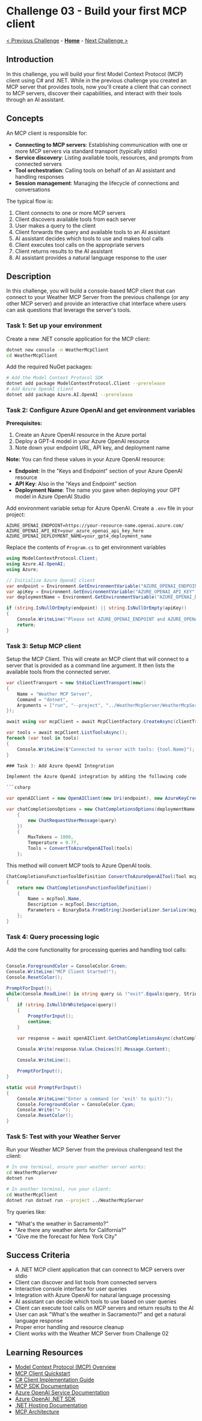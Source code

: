 # Challenge 03 - Build your first MCP client

 [< Previous Challenge](./Challenge-02.md) - **[Home](../README.md)** - [Next Challenge >](./Challenge-04.md)

## Introduction

In this challenge, you will build your first Model Context Protocol (MCP) client using C# and .NET. While in the previous challenge you created an MCP server that provides tools, now you'll create a client that can connect to MCP servers, discover their capabilities, and interact with their tools through an AI assistant.

## Concepts

An MCP client is responsible for:
- **Connecting to MCP servers**: Establishing communication with one or more MCP servers via standard transport (typically stdio)
- **Service discovery**: Listing available tools, resources, and prompts from connected servers
- **Tool orchestration**: Calling tools on behalf of an AI assistant and handling responses
- **Session management**: Managing the lifecycle of connections and conversations

The typical flow is:
1. Client connects to one or more MCP servers
2. Client discovers available tools from each server
3. User makes a query to the client
4. Client forwards the query and available tools to an AI assistant
5. AI assistant decides which tools to use and makes tool calls
6. Client executes tool calls on the appropriate servers
7. Client returns results to the AI assistant
8. AI assistant provides a natural language response to the user

## Description

In this challenge, you will build a console-based MCP client that can connect to your Weather MCP Server from the previous challenge (or any other MCP server) and provide an interactive chat interface where users can ask questions that leverage the server's tools.

### Task 1: Set up your environment

Create a new .NET console application for the MCP client:

```bash
dotnet new console -n WeatherMcpClient
cd WeatherMcpClient
```

Add the required NuGet packages:
```bash
# Add the Model Context Protocol SDK
dotnet add package ModelContextProtocol.Client --prerelease
# Add Azure OpenAI client
dotnet add package Azure.AI.OpenAI --prerelease
```

### Task 2: Configure Azure OpenAI and get environment variables

**Prerequisites:**
1. Create an Azure OpenAI resource in the Azure portal
2. Deploy a GPT-4 model in your Azure OpenAI resource
3. Note down your endpoint URL, API key, and deployment name

**Note:** You can find these values in your Azure OpenAI resource:
- **Endpoint**: In the "Keys and Endpoint" section of your Azure OpenAI resource
- **API Key**: Also in the "Keys and Endpoint" section
- **Deployment Name**: The name you gave when deploying your GPT model in Azure OpenAI Studio

Add environment variable setup for Azure OpenAI. Create a `.env` file in your project:

```env
AZURE_OPENAI_ENDPOINT=https://your-resource-name.openai.azure.com/
AZURE_OPENAI_API_KEY=your_azure_openai_api_key_here
AZURE_OPENAI_DEPLOYMENT_NAME=your_gpt4_deployment_name
```

Replace the contents of `Program.cs` to get environment variables

```csharp
using ModelContextProtocol.Client;
using Azure.AI.OpenAI;
using Azure;

// Initialize Azure OpenAI client
var endpoint = Environment.GetEnvironmentVariable("AZURE_OPENAI_ENDPOINT") ?? "<Add your endpoint>";
var apiKey = Environment.GetEnvironmentVariable("AZURE_OPENAI_API_KEY") ?? "<Add your API key>";
var deploymentName = Environment.GetEnvironmentVariable("AZURE_OPENAI_DEPLOYMENT_NAME") ?? "gpt-4";

if (string.IsNullOrEmpty(endpoint) || string.IsNullOrEmpty(apiKey))
{
    Console.WriteLine("Please set AZURE_OPENAI_ENDPOINT and AZURE_OPENAI_API_KEY environment variables.");
    return;
}
```

### Task 3: Setup MCP client

Setup the MCP Client. This will create an MCP client that will connect to a server that is provided as a command line argument. It then lists the available tools from the connected server.

```csharp
var clientTransport = new StdioClientTransport(new()
{
    Name = "Weather MCP Server",
    Command = "dotnet",
    Arguments = ["run", "--project", "../WeatherMcpServer/WeatherMcpServer.csproj"]
});

await using var mcpClient = await McpClientFactory.CreateAsync(clientTransport);

var tools = await mcpClient.ListToolsAsync();
foreach (var tool in tools)
{
    Console.WriteLine($"Connected to server with tools: {tool.Name}");
}

### Task 3: Add Azure OpenAI Integration

Implement the Azure OpenAI integration by adding the following code

```csharp

var openAIClient = new OpenAIClient(new Uri(endpoint), new AzureKeyCredential(apiKey));

var chatCompletionsOptions = new ChatCompletionsOptions(deploymentName, new[]
    {
        new ChatRequestUserMessage(query)
    })
    {
        MaxTokens = 1000,
        Temperature = 0.7f,
        Tools = ConvertToAzureOpenAITool(tools)
    };
```

This method will convert MCP tools to Azure OpenAI tools.

```csharp
ChatCompletionsFunctionToolDefinition ConvertToAzureOpenAITool(Tool mcpTool)
{
    return new ChatCompletionsFunctionToolDefinition()
    {
        Name = mcpTool.Name,
        Description = mcpTool.Description,
        Parameters = BinaryData.FromString(JsonSerializer.Serialize(mcpTool.InputSchema))
    };
}
```

### Task 4: Query processing logic

Add the core functionality for processing queries and handling tool calls:

```csharp

Console.ForegroundColor = ConsoleColor.Green;
Console.WriteLine("MCP Client Started!");
Console.ResetColor();

PromptForInput();
while(Console.ReadLine() is string query && !"exit".Equals(query, StringComparison.OrdinalIgnoreCase))
{
    if (string.IsNullOrWhiteSpace(query))
    {
        PromptForInput();
        continue;
    }

    var response = await openAIClient.GetChatCompletionsAsync(chatCompletionsOptions);

    Console.Write(response.Value.Choices[0].Message.Content);
    
    Console.WriteLine();

    PromptForInput();
}

static void PromptForInput()
{
    Console.WriteLine("Enter a command (or 'exit' to quit):");
    Console.ForegroundColor = ConsoleColor.Cyan;
    Console.Write("> ");
    Console.ResetColor();
}
```

### Task 5: Test with your Weather Server

Run your Weather MCP Server from the previous challengeand test the client:

```bash
# In one terminal, ensure your weather server works:
cd WeatherMcpServer
dotnet run

# In another terminal, run your client:
cd WeatherMcpClient
dotnet run dotnet run --project ../WeatherMcpServer
```

Try queries like:
- "What's the weather in Sacramento?"
- "Are there any weather alerts for California?"
- "Give me the forecast for New York City"

## Success Criteria

- A .NET MCP client application that can connect to MCP servers over stdio
- Client can discover and list tools from connected servers
- Interactive console interface for user queries
- Integration with Azure OpenAI for natural language processing
- AI assistant can decide which tools to use based on user queries
- Client can execute tool calls on MCP servers and return results to the AI
- User can ask "What's the weather in Sacramento?" and get a natural language response
- Proper error handling and resource cleanup
- Client works with the Weather MCP Server from Challenge 02

## Learning Resources

- [Model Context Protocol (MCP) Overview](https://modelcontextprotocol.io/)
- [MCP Client Quickstart](https://modelcontextprotocol.io/quickstart/client)
- [C# Client Implementation Guide](https://modelcontextprotocol.io/quickstart/client#c%23)
- [MCP SDK Documentation](https://modelcontextprotocol.io/docs/sdk)
- [Azure OpenAI Service Documentation](https://docs.microsoft.com/en-us/azure/cognitive-services/openai/)
- [Azure OpenAI .NET SDK](https://github.com/Azure/azure-sdk-for-net/tree/main/sdk/openai/Azure.AI.OpenAI)
- [.NET Hosting Documentation](https://docs.microsoft.com/en-us/dotnet/core/extensions/generic-host)
- [MCP Architecture](https://modelcontextprotocol.io/legacy/concepts/architecture)